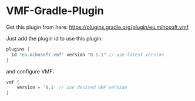 # VMF-Gradle-Plugin

Get this plugin from here: https://plugins.gradle.org/plugin/eu.mihosoft.vmf

Just add the plugin id to use this plugin:

```gradle
plugins {
  id "eu.mihosoft.vmf" version "0.1.1" // use latest version
}
```

and configure VMF:

```gradle
vmf {
    version = '0.1' // use desired VMF version
}
```
